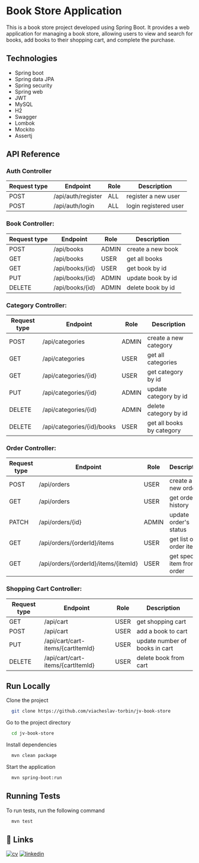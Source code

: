 
# Book Store Application
This is a book store project developed using Spring Boot. It provides a web application for managing a book store, allowing users to view and search for books, add books to their shopping cart, and complete the purchase.
## Technologies

- Spring boot
- Spring data JPA
- Spring security
- Spring web
- JWT
- MySQL
- H2
- Swagger
- Lombok
- Mockito
- Assertj



## API Reference



### Auth Controller

| Request type | Endpoint           | Role | Description           |
|--------------|--------------------|------|-----------------------|
| POST         | /api/auth/register | ALL  | register a new user   |
| POST         | /api/auth/login    | ALL  | login registered user |

### Book Controller:

| Request type | Endpoint        | Role  | Description       |
|------------- |-----------------|-------|-------------------|
| POST         | /api/books      | ADMIN | create a new book |
| GET          | /api/books      | USER  | get all books     |
| GET          | /api/books/{id} | USER  | get book by id    |
| PUT          | /api/books/{id} | ADMIN | update book by id |
| DELETE       | /api/books/{id} | ADMIN | delete book by id |

### Category Controller:

| Request type | Endpoint                   | Role  | Description               |
|------------- |--------------------------- |-------|---------------------------|
| POST         | /api/categories            | ADMIN | create a new category     |
| GET          | /api/categories            | USER  | get all categories        |
| GET          | /api/categories/{id}       | USER  | get category by id        |
| PUT          | /api/categories/{id}       | ADMIN | update category by id     |
| DELETE       | /api/categories/{id}       | ADMIN | delete category by id     |
| DELETE       | /api/categories/{id}/books | USER  | get all books by category |

### Order Controller:

| Request type | Endpoint                             | Role  | Description                  | 
|------------- |--------------------------------------|-------|------------------------------|
| POST         | /api/orders                          | USER  | create a new order           |
| GET          | /api/orders                          | USER  | get orders history           |
| PATCH        | /api/orders/{id}                     | ADMIN | update order's status        |
| GET          | /api/orders/{orderId}/items          | USER  | get list of order items      |
| GET          | /api/orders/{orderId}/items/{itemId} | USER  | get specific item from order |


### Shopping Cart Controller:

| Request type | Endpoint                          | Role | Description                    |
|------------- |---------------------------------- |------|--------------------------------|
| GET          | /api/cart                         | USER | get shopping cart              |
| POST         | /api/cart                         | USER | add a book to cart             |
| PUT          | /api/cart/cart-items/{cartItemId} | USER | update number of books in cart |
| DELETE       | /api/сart/cart-items/{cartItemId} | USER | delete book from cart          |

## Run Locally

Clone the project

```bash
  git clone https://github.com/viacheslav-torbin/jv-book-store
```

Go to the project directory

```bash
  cd jv-book-store
```

Install dependencies

```bash
  mvn clean package
```

Start the application

```bash
  mvn spring-boot:run
```
## Running Tests

To run tests, run the following command

```bash
  mvn test
```


## 🔗 Links
[![cv](https://img.shields.io/badge/MY_CV-green?style=for-the-badge&logo=read.cv)](https://google.com/)
[![linkedin](https://img.shields.io/badge/linkedin-0A66C2?style=for-the-badge&logo=linkedin&logoColor=white)](https://www.linkedin.com/in/viacheslav-torbin-5394b6294/)

